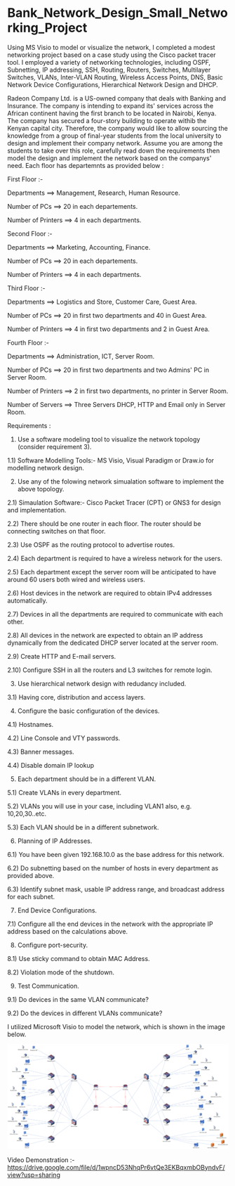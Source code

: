 # Bank_Network_Design_Small_Networking_Project





Using MS Visio to model or visualize the network, I completed a modest networking project based on a case study using the Cisco packet tracer tool. I employed a variety of networking technologies, including OSPF, Subnetting, IP addressing, SSH, Routing, Routers, Switches, Multilayer Switches, VLANs, Inter-VLAN Routing, Wireless Access Points, DNS, Basic Network Device Configurations, Hierarchical Network Design and DHCP.





Radeon Company Ltd. is a US-owned company that deals with Banking and Insurance. The company is intending to expand its' services across the African continent having the first branch to be located in Nairobi, Kenya. The company has secured a four-story building to operate withib the Kenyan capital city. Therefore, the company would like to allow sourcing the knowledge from a group of final-year students from the local university to design and implement their company network. Assume you are among the students to take over this role, carefully read down the requirements then model the design and implement the network based on the companys' need. Each floor has departemnts as provided below :





First Floor :-





Departments ==> Management, Research, Human Resource.





Number of PCs ==> 20 in each departements.  





Number of Printers ==> 4 in each departments.






Second Floor :-





Departments ==> Marketing, Accounting, Finance.





Number of PCs ==> 20 in each departements.  





Number of Printers ==> 4 in each departments.






Third Floor :-





Departments ==> Logistics and Store, Customer Care, Guest Area.





Number of PCs ==> 20 in first two departments and 40 in Guest Area.  





Number of Printers ==> 4 in first two departments and 2 in Guest Area.






Fourth Floor :-





Departments ==> Administration, ICT, Server Room.





Number of PCs ==> 20 in first two departments and two Admins' PC in Server Room.  





Number of Printers ==> 2 in first two departments, no printer in Server Room.





Number of Servers ==> Three Servers DHCP, HTTP and Email only in Server Room.




Requirements :





1) Use a software modeling tool to visualize the network topology (consider requirement 3).

 
 
 
 
 
 1.1) Software Modelling Tools:- MS Visio, Visual Paradigm or Draw.io for modelling network design.





2) Use any of the folowing network simualation software to implement the above topology.

 
 
 
 
 2.1) Simaulation Software:- Cisco Packet Tracer (CPT) or GNS3 for design and implementation.
	
 
 
 
 
 2.2) There should be one router in each floor. The router should be connecting switches on that floor.
	
 
 
 
 
 2.3) Use OSPF as the routing protocol to advertise routes.
	
 
 
 
 
 2.4) Each department is required to have a wireless network for the users.
	
 
 
 
 
 2.5) Each department except the server room will be anticipated to have around 60 users both wired and wireless users.
	
 
 
 
 
 
 2.6) Host devices in the network are required to obtain IPv4 addresses automatically.
	
 
 
 
 2.7) Devices in all the departments are required to communicate with each other.
	
 
 
 
 
 2.8) All devices in the network are expected to obtain an IP address dynamically from the dedicated DHCP server located at the server room.
	
 
 
 
 
 2.9) Create  HTTP and E-mail servers.
	
 
 
 
 
 
 2.10) Configure SSH in all the routers and L3 switches for remote login.





3) Use hierarchical network design with redudancy included.

 
 
 
 
 3.1) Having core, distribution and access layers.




4) Configure the basic configuration of the devices.

 
 
 
 
 4.1) Hostnames.
	
 
 
 
 
 4.2) Line Console and VTY passwords.
	
 
 
 
 
 4.3) Banner messages.
	
 
 
 
 
 4.4) Disable domain IP lookup





5) Each department should be in a different VLAN.

 
 
 
 
 5.1) Create VLANs in every department.
	
 
 
 
 
 5.2) VLANs you will use in your case, including VLAN1 also, e.g. 10,20,30..etc.
	
 
 
 
 
 5.3) Each VLAN should be in a different subnetwork.






6) Planning of IP Addresses.

 
 
 
 6.1) You have been given 192.168.10.0 as the base address for this network.
	
 
 
 
 
 6.2) Do subnetting based on the number of hosts in every department as provided above.
	
 
 
 
 
 6.3) Identify subnet mask, usable IP address range, and broadcast address for each subnet.





7) End Device Configurations.

 
 
 
 
 7.1) Configure all the end devices in the network with the appropriate IP address based on the calculations above.




8) Configure port-security.

 
 
 
 8.1) Use sticky command to obtain MAC Address.
	
 
 
 
 
 8.2) Violation mode of the shutdown.




9) Test Communication.

 
 
 
 9.1) Do devices in the same VLAN communicate?
	
 
 
 
 
 
 9.2) Do the devices in different VLANs communicate? 





I utilized Microsoft Visio to model the network, which is shown in the image below.


![Bank_Network_Design](Bank_Network_Design.png)











Video Demonstration :- https://drive.google.com/file/d/1wpncD53NhqPr6vtQe3EKBqxmbOByndvF/view?usp=sharing
